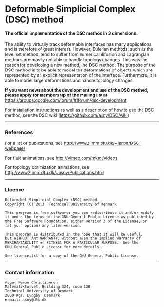 Deformable Simplicial Complex (DSC) method
===

#### The official implementation of the DSC method in 3 dimensions.

The ability to virtually track deformable interfaces has many applications and is therefore of great interest. 
However, Eulerian methods, such as the level set method, tend to suffer from numerical 
difusion and Lagrangian methods are mostly not able to handle topology changes. This was the reason for 
developing a new method, the DSC method. The purpose of the DSC method is to be able to 
model the deformations of objects which are represented by an explicit representation of the interface. 
Furthermore, it is able to model large deformations and handle topology changes.

__If you want news about the development and use of the DSC method, please apply for membership of the mailing list at__
https://groups.google.com/forum/#!forum/dsc-development

For installation instructions as well as a description of how to use the DSC method, see the DSC wiki (https://github.com/asny/DSC/wiki)

---
### References

For a list of publications, see http://www2.imm.dtu.dk/~janba/DSC-webpage/

For fluid animations, see http://vimeo.com/mkmi/videos

For topology optimization animations, see http://www2.imm.dtu.dk/~asny/Publications.html

---
### Licence

    Deformabel Simplicial Complex (DSC) method
    Copyright (C) 2013  Technical University of Denmark

    This program is free software: you can redistribute it and/or modify
    it under the terms of the GNU General Public License as published by
    the Free Software Foundation, either version 3 of the License, or
    (at your option) any later version.

    This program is distributed in the hope that it will be useful,
    but WITHOUT ANY WARRANTY; without even the implied warranty of
    MERCHANTABILITY or FITNESS FOR A PARTICULAR PURPOSE.  See the
    GNU General Public License for more details.

    See licence.txt for a copy of the GNU General Public License.
  
---
### Contact information

    Asger Nyman Christiansen
    Matematiktorvet, Building 324, room 130
    Technical University of Denmark
    2800 Kgs. Lyngby, Denmark
    e-mail: asny@dtu.dk
